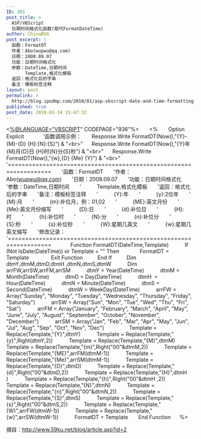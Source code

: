 ```yaml
---
ID: 301
post_title: >
  ASP/VBScript
  日期时间格式化函数(取代FormatDateTime)
author: ChinaBUG
post_excerpt: |
  函数：FormatDT
  作者：Abo(wupwu@qq.com)
  日期：2008.09.07
  功能：日期时间格式化
  参数：DateTime,日期时间
  　　　Template,格式化模板
  返回：格式化后的字串
  备注：模板标签注释
layout: post
permalink: >
  http://blog.ipodmp.com/2010/01/asp-vbscript-date-and-time-formatting-functions-to-replace-formatdatetime.html
published: true
post_date: 2010-01-14 15:47:32
---
```

&lt;<a href="mailto:%@LANGUAGE=&quot;VBSCRIPT">%@LANGUAGE="VBSCRIPT</a>" CODEPAGE="936"%&gt;      
&lt;%      
Option Explicit      
     
'函数调用示例：      
Response.Write FormatDT(Now(),"{Y}-{M}-{D} {H}:{N}:{S}") &amp; "&lt;br&gt;"     
Response.Write FormatDT(Now(),"{Y}年{M}月{D}日 {H}时{N}分{S}秒") &amp; "&lt;br&gt;"     
Response.Write FormatDT(Now(),"{w},{D} {Me} {Y}") &amp; "&lt;br&gt;"     
     
'==================================================================      
'函数：FormatDT      
'作者：Abo(<a href="mailto:wupwu@qq.com">wupwu@qq.com</a>)      
'日期：2008.09.07      
'功能：日期时间格式化      
'参数：DateTime,日期时间      
'　　　Template,格式化模板      
'返回：格式化后的字串      
'备注：模板标签注释      
'　　　{Y}:年      
'　　　{y}:2位年      
'　　　{M}:月      
'　　　{m}:补位月，例：01,02      
'　　　{ME}:英文月份      
'　　　{Me}:英文月份缩写      
'　　　{D}:日      
'　　　{d}:补位日      
'　　　{H}:时      
'　　　{h}:补位时      
'　　　{N}:分      
'　　　{n}:补位分      
'　　　{S}:秒      
'　　　{s}:补位秒      
'　　　{W}:星期几英文      
'　　　{w}:星期几英文缩写      
'修改记录：      
'==================================================================      
     
Function FormatDT(DateTime,Template)      
    If (Not IsDate(DateTime)) or Template = "" Then     
        FormatDT = Template      
        Exit Function     
    End If     
    Dim dtmY,dtmM,dtmD,dtmH ,dtmN,dtmS,dtmW      
    Dim arrFW,arrSW,arrFM,arrSM      
    dtmY = Year(DateTime)      
    dtmM = Month(DateTime)      
    dtmD = Day(DateTime)      
    dtmH  = Hour(DateTime)      
    dtmN = Minute(DateTime)      
    dtmS = Second(DateTime)      
    dtmW = WeekDay(DateTime)      
    arrFW = Array("Sunday", "Monday", "Tuesday", "Wednesday", "Thursday", "Friday", "Saturday")      
    arrSW = Array("Sun", "Mon", "Tue", "Wed", "Thu", "Fri", "Sat")      
    arrFM = Array("January", "February", "March", "April", "May", "June", "July", "August", "September", "October", "November", "December")      
    arrSM = Array("Jan", "Feb", "Mar", "Apr", "May", "Jun", "Jul", "Aug", "Sep", "Oct", "Nov", "Dec")      
     
    Template = Replace(Template,"{Y}",dtmY)      
    Template = Replace(Template,"{y}",Right(dtmY,2))      
    Template = Replace(Template,"{M}",dtmM)      
    Template = Replace(Template,"{m}",Right("00"&amp;dtmM,2))      
    Template = Replace(Template,"{ME}",arrFM(dtmM-1))      
    Template = Replace(Template,"{Me}",arrSM(dtmM-1))      
    Template = Replace(Template,"{D}",dtmD)      
    Template = Replace(Template,"{d}",Right("00"&amp;dtmD,2))      
    Template = Replace(Template,"{H}",dtmH )      
    Template = Replace(Template,"{h}",Right("00"&amp;dtmH ,2))      
    Template = Replace(Template,"{N}",dtmN)      
    Template = Replace(Template,"{n}",Right("00"&amp;dtmN,2))      
    Template = Replace(Template,"{S}",dtmS)      
    Template = Replace(Template,"{s}",Right("00"&amp;dtmS,2))      
    Template = Replace(Template,"{W}",arrFW(dtmW-1))      
    Template = Replace(Template,"{w}",arrSW(dtmW-1))      
    FormatDT = Template      
End Function     
%&gt;  

摘自：<a href="http://www.59ku.net/blog/article.asp?id=2">http://www.59ku.net/blog/article.asp?id=2</a>